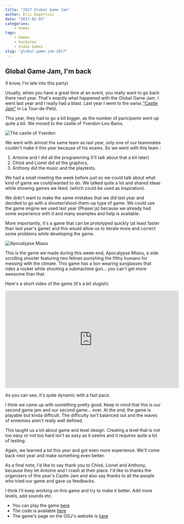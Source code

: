 ```yaml
---
title: "2017 Global Game Jam"
author: Eric Dupertuis
date: "2017-02-03"
categories:
    - Games
tags:
    - Games
    - hackaton
    - Video Games
slug: "global-game-jam-2017"
---
```


## Global Game Jam, I'm back

(I know, I'm late into this party)

Usually, when you have a great time at an event, you really want to go back there
next year. That's exactly what happened with the Global Game Jam. I went last year
and I really had a blast. Last year I went to the swiss ["Castle Jam"](https://twitter.com/GGJSuisse) 
in La Tour-de-Peilz.

This year, they had to go a bit bigger, as the number of paricipants went up quite a bit. We moved
to the castle of Yverdon-Les-Bains.

![The castle of Yverdon](/images/ggj17/yverdon.jpg)

We went with almost the same team as last year, only one of our teammates couldn't make it this
year because of his exams. So we went with this team :

1.  Antoine and I did all the programming (I'll talk about that a bit later)
2.  Chloé and Lionel did all the graphics,
3.  Anthony did the music and the playtests.

We had a small meeting the week before just so we could talk about what kind of game we
could/wanted to do. We talked quite a lot and shared ideas while showing games we liked.
(which could be used as inspiration).

We didn't want to make the same mistakes that we did last year and decided to go with 
a shooter/shoot-them-up type of game. We could use the game engine we used last year (Phaser.js)
because we already had some experience with it and many examples and help is available.

More importantly, it's a game that can be prototyped quickly (at least faster than last year's game) 
and this would allow us to iterate more and correct some problems while developing the game.

![Apocalypse Miaou](/images/ggj17/apocalypse_miaou.png)

This is the game we made during this week-end, Apocalypse Miaou, a side scrolling shooter featuring 
two felines punishing the filthy humans for messing with the climate. This game has a lion wearing sunglasses that
rides a rocket while shooting a submachine gun... you can't get more awesome than that.

Here's a short video of the game (it's a bit slugish)

<iframe 
    width="560" 
    height="315" 
    src="https://www.youtube.com/embed/zzv6pK40rCI" 
    frameborder="0" 
    allowfullscreen>
</iframe>

As you can see, it's quite dynamic with a fast pace.

I think we came up with something pretty good. Keep in mind that this is our second game
jam and our second game... ever. At the end, the game is playable but kinda difficult.
The difficulty isn't balanced out and the waves of ennemies aren't really well defined.

This taught us a lot about game and level design. Creating a level that is not too easy
or not too hard isn't as easy as it seems and it requires quite a lot of testing.

Again, we learned a lot this year and got even more experience. We'll come back next year
and make something even better.

As a final note, I'd like to say thank you to Chloé, Lionel and Anthony, because they let Antoine and I
crash at their place. I'd like to thanks the organizers of this year's Castle Jam and also
say thanks to all the people who tried our game and gave us feedbacks.

I think I'll keep working on this game and try to make it better. Add more levels, add sounds etc.

- You can play the game [here](http://edupertuis.net/ApocalypseMiaou)
- The code is available [here](https://github.com/EricDupertuis/ApocalypseMiaou)
- The game's page on the GGJ's website is [here](http://globalgamejam.org/2017/games/apocalypse-miaou) 
